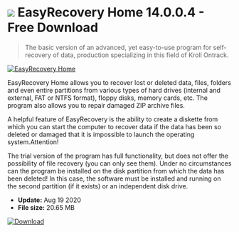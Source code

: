 # ![](https://cdn.softexe.net/static/icon/4/easyrecovery-home-9308.png) EasyRecovery Home 14.0.0.4 - Free Download

> The basic version of an advanced, yet easy-to-use program for self-recovery of data, production specializing in this field of Kroll Ontrack.

[![EasyRecovery Home](https://gallery.dpcdn.pl/imgc/Tools/6/g_-_420x350_1.5_-_x20121127120856_00.png)](https://softexe.net/win/disks-files/data-recovery/easyrecovery-home:acRh.html)

EasyRecovery Home allows you to recover lost or deleted data, files, folders and even entire partitions from various types of hard drives (internal and external, FAT or NTFS format), floppy disks, memory cards, etc. The program also allows you to repair damaged ZIP archive files.
 
 A helpful feature of EasyRecovery is the ability to create a diskette from which you can start the computer to recover data if the data has been so deleted or damaged that it is impossible to launch the operating system.Attention!
 
 The trial version of the program has full functionality, but does not offer the possibility of file recovery (you can only see them).
 Under no circumstances can the program be installed on the disk partition from which the data has been deleted! In this case, the software must be installed and running on the second partition (if it exists) or an independent disk drive.


- **Update:** Aug 19 2020
- **File size:** 20.65 MB

[![Download](https://cdn.softexe.net/static/img/download.png)](https://softexe.net/win/disks-files/data-recovery/easyrecovery-home:acRh.html)

